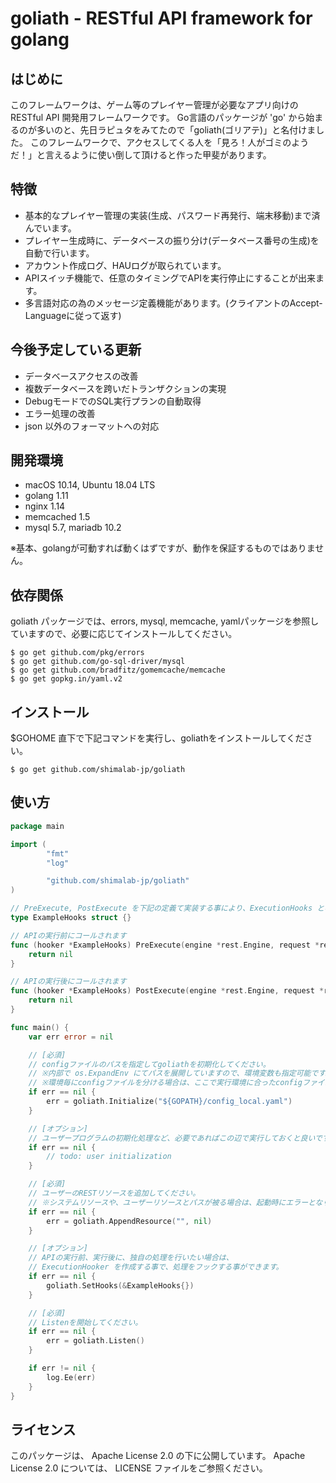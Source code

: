 # goliath - RESTful API framework for golang

はじめに
------

このフレームワークは、ゲーム等のプレイヤー管理が必要なアプリ向けの RESTful API 開発用フレームワークです。
Go言語のパッケージが 'go' から始まるのが多いのと、先日ラピュタをみてたので「goliath(ゴリアテ)」と名付けました。
このフレームワークで、アクセスしてくる人を「見ろ！人がゴミのようだ！」と言えるように使い倒して頂けると作った甲斐があります。


特徴
----

* 基本的なプレイヤー管理の実装(生成、パスワード再発行、端末移動)まで済んでいます。
* プレイヤー生成時に、データベースの振り分け(データベース番号の生成)を自動で行います。
* アカウント作成ログ、HAUログが取られています。
* APIスイッチ機能で、任意のタイミングでAPIを実行停止にすることが出来ます。
* 多言語対応の為のメッセージ定義機能があります。(クライアントのAccept-Languageに従って返す)


今後予定している更新
---------------

* データベースアクセスの改善
* 複数データベースを跨いだトランザクションの実現
* DebugモードでのSQL実行プランの自動取得
* エラー処理の改善
* json 以外のフォーマットへの対応


開発環境
------

* macOS 10.14, Ubuntu 18.04 LTS
* golang 1.11
* nginx 1.14
* memcached 1.5
* mysql 5.7, mariadb 10.2

※基本、golangが可動すれば動くはずですが、動作を保証するものではありません。


依存関係
------

goliath パッケージでは、errors, mysql, memcache, yamlパッケージを参照していますので、必要に応じてインストールしてください。
```
$ go get github.com/pkg/errors
$ go get github.com/go-sql-driver/mysql
$ go get github.com/bradfitz/gomemcache/memcache
$ go get gopkg.in/yaml.v2
```


インストール
---------

$GOHOME 直下で下記コマンドを実行し、goliathをインストールしてください。
```
$ go get github.com/shimalab-jp/goliath
```


使い方
------

```Go
package main

import (
        "fmt"
        "log"

        "github.com/shimalab-jp/goliath"
)

// PreExecute, PostExecute を下記の定義て実装する事により、ExecutionHooks となります。
type ExampleHooks struct {}

// APIの実行前にコールされます
func (hooker *ExampleHooks) PreExecute(engine *rest.Engine, request *rest.Request, response *rest.Response) (error) {
    return nil
}

// APIの実行後にコールされます
func (hooker *ExampleHooks) PostExecute(engine *rest.Engine, request *rest.Request, response *rest.Response) (error) {
    return nil
}

func main() {
    var err error = nil

    // [必須]
    // configファイルのパスを指定してgoliathを初期化してください。
    // ※内部で os.ExpandEnv にてパスを展開していますので、環境変数も指定可能です。
    // ※環境毎にconfigファイルを分ける場合は、ここで実行環境に合ったconfigファイルを指定してください。
    if err == nil {
        err = goliath.Initialize("${GOPATH}/config_local.yaml")
    }

    // [オプション]
    // ユーザープログラムの初期化処理など、必要であればこの辺で実行しておくと良いです。
    if err == nil {
        // todo: user initialization
    }

    // [必須]
    // ユーザーのRESTリソースを追加してください。
    // ※システムリソースや、ユーザーリソースとパスが被る場合は、起動時にエラーとなりますのでご注意ください。
    if err == nil {
        err = goliath.AppendResource("", nil)
    }

    // [オプション]
    // APIの実行前、実行後に、独自の処理を行いたい場合は、
    // ExecutionHooker を作成する事で、処理をフックする事ができます。
    if err == nil {
        goliath.SetHooks(&ExampleHooks{})
    }

    // [必須]
    // Listenを開始してください。
    if err == nil {
        err = goliath.Listen()
    }

    if err != nil {
        log.Ee(err)
    }
}
```


ライセンス
--------

このパッケージは、 Apache License 2.0 の下に公開しています。
Apache License 2.0 については、 LICENSE ファイルをご参照ください。


